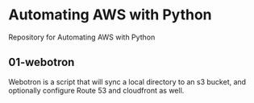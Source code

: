 # Automating AWS with Python
Repository for Automating AWS with Python
## 01-webotron

Webotron is a script that will sync a local directory to an s3 bucket, and optionally configure Route 53 and cloudfront as well.
